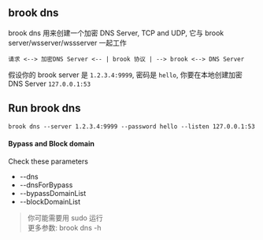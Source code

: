## brook dns

brook dns 用来创建一个加密 DNS Server, TCP and UDP, 它与 brook server/wsserver/wssserver 一起工作

```
请求 <--> 加密DNS Server <-- | brook 协议 | --> brook <--> DNS Server
```

假设你的 brook server 是 `1.2.3.4:9999`, 密码是 `hello`, 你要在本地创建加密 DNS Server `127.0.0.1:53`

## Run brook dns

```
brook dns --server 1.2.3.4:9999 --password hello --listen 127.0.0.1:53
```

#### Bypass and Block domain

Check these parameters

-   --dns
-   --dnsForBypass
-   --bypassDomainList
-   --blockDomainList

> 你可能需要用 sudo 运行<br/>
> 更多参数: brook dns -h
